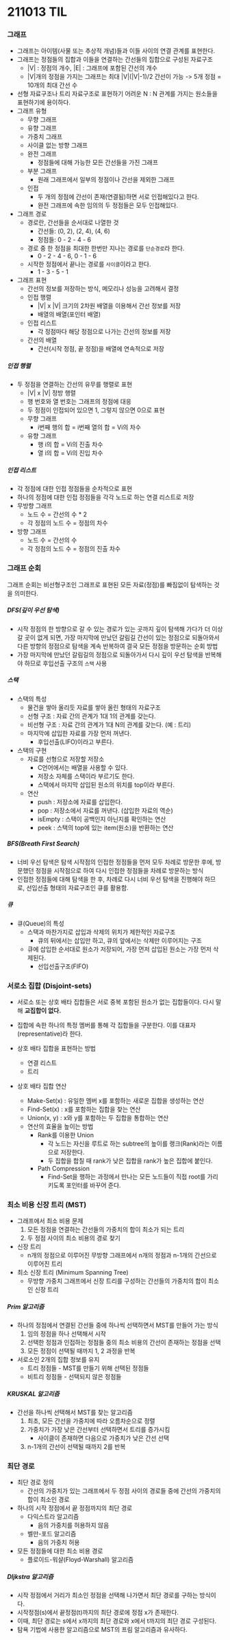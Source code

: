 # 211013 TIL



### 그래프

- 그래프는 아이템(사물 또는 추상적 개념)들과 이들 사이의 연결 관계를 표현한다.
- 그래프는 정점들의 집합과 이들을 연결하는 간선들의 집합으로 구성된 자료구조
  - |V| : 정점의 개수, |E| : 그래프에 포함된 간선의 개수
  - |V|개의 정점을 가지는 그래프는 최대 |V|(|V|-1)/2 간선이 가능 -> 5개 정점 = 10개의 최대 간선 수
- 선형 자료구조나 트리 자료구조로 표현하기 어려운 N : N 관계를 가지는 원소들을 표현하기에 용이하다.
- 그래프 유형
  - 무향 그래프
  - 유향 그래프
  - 가중치 그래프
  - 사이클 없는 방향 그래프
  - 완전 그래프
    - 정점들에 대해 가능한 모든 간선들을 가진 그래프
  - 부분 그래프
    - 원래 그래프에서 일부의 정점이나 간선을 제외한 그래프
  - 인접
    - 두 개의 정점에 간선이 존재(연결됨)하면 서로 인접해있다고 한다.
    - 완전 그래프에 속한 임의의 두 정점들은 모두 인접해있다.
- 그래프 경로
  - 경로란, 간선들을 순서대로 나열한 것
    - 간선들: (0, 2), (2, 4), (4, 6)
    - 정점들: 0 - 2 - 4 - 6
  - 경로 중 한 정점을 최대한 한번만 지나는 경로를 `단순경로`라 한다.
    - 0 - 2 - 4 - 6, 0 - 1 - 6
  - 시작한 정점에서 끝나는 경로를 `사이클`이라고 한다.
    - 1 - 3 - 5 - 1
- 그래프 표현
  - 간선의 정보를 저장하는 방식, 메모리나 성능을 고려해서 결정
  - 인접 행렬
    - |V| x |V| 크기의 2차원 배열을 이용해서 간선 정보를 저장
    - 배열의 배열(포인터 배열)
  - 인접 리스트
    - 각 정점마다 해당 정점으로 나가는 간선의 정보를 저장
  - 간선의 배열
    - 간선(시작 정점, 끝 정점)을 배열에 연속적으로 저장

##### 인접 행렬

- 두 정점을 연결하는 간선의 유무를 행렬로 표현
  - |V| x |V| 정방 행렬
  - 행 번호와 열 번호는 그래프의 정점에 대응
  - 두 정점이 인접되어 있으면 1, 그렇지 않으면 0으로 표현
  - 무향 그래프
    - i번째 행의 합 = i번째 열의 합 = Vi의 차수
  - 유향 그래프
    - 행 i의 합 = Vi의 진출 차수
    - 열 i의 합 = Vi의 진입 차수

##### 인접 리스트

- 각 정점에 대한 인접 정점들을 순차적으로 표현
- 하나의 정점에 대한 인접 정점들을 각각 노드로 하는 연결 리스트로 저장
- 무방향 그래프
  - 노드 수 = 간선의 수 * 2
  - 각 정점의 노드 수 = 정점의 차수
- 방향 그래프
  - 노드 수 = 간선의 수
  - 각 정점의 노드 수 = 정점의 진출 차수



### 그래프 순회

그래프 순회는 비선형구조인 그래프로 표현된 모든 자료(정점)를 빠짐없이 탐색하는 것을 의미한다.

##### DFS(깊이 우선 탐색)

- 시작 정점의 한 방향으로 갈 수 있는 경로가 있는 곳까지 깊이 탐색해 가다가 더 이상 갈 곳이 없게 되면, 가장 마지막에 만났던 갈림길 간선이 있는 정점으로 되돌아와서 다른 방향의 정점으로 탐색을 계속 반복하여 결국 모든 정점을 방문하는 순회 방법
- 가장 마지막에 만났던 갈림길의 정점으로 되돌아가서 다시 깊이 우선 탐색을 반복해야 하므로 후입선출 구조의 `스택` 사용

##### 스택

- 스택의 특성
  - 물건을 쌓아 올리듯 자료를 쌓아 올린 형태의 자료구조
  - 선형 구조 : 자료 간의 관계가 1대 1의 관계를 갖는다.
  - 비선형 구조 : 자료 간의 관계가 1대 N의 관계를 갖는다. (예 : 트리)
  - 마지막에 삽입한 자료를 가장 먼저 꺼낸다.
    - 후입선출(LIFO)이라고 부른다.
- 스택의 구현
  - 자료를 선형으로 저장할 저장소
    - C언어에서는 배열을 사용할 수 있다.
    - 저장소 자체를 스택이라 부르기도 한다.
    - 스택에서 마지막 삽입된 원소의 위치를 top이라 부른다.
  - 연산
    - push : 저장소에 자료를 삽입한다.
    - pop : 저장소에서 자료를 꺼낸다. (삽입한 자료의 역순)
    - isEmpty : 스택이 공백인지 아닌지를 확인하는 연산
    - peek : 스택의 top에 있는 item(원소)을 반환하는 연산

##### BFS(Breath First Search)

- 너비 우선 탐색은 탐색 시작점의 인접한 정점들을 먼저 모두 차례로 방문한 후에, 방문했던 정점을 시작점으로 하여 다시 인접한 정점들을 차례로 방문하는 방식
- 인접한 정점들에 대해 탐색을 한 후, 차례로 다시 너비 우선 탐색을 진행해야 하므로, 선입선출 형태의 자료구조인 큐를 활용함.

##### 큐

- 큐(Queue)의 특성
  - 스택과 마찬가지로 삽입과 삭제의 위치가 제한적인 자료구조
    - 큐의 뒤에서는 삽입만 하고, 큐의 앞에서는 삭제만 이루어지는 구조
  - 큐에 삽입한 순서대로 원소가 저장되어, 가장 먼저 삽입된 원소는 가장 먼저 삭제된다.
    - 선입선출구조(FIFO)



### 서로소 집합 (Disjoint-sets)

- 서로소 또는 상호 배타 집합들은 서로 중복 포함된 원소가 없는 집합들이다. 다시 말해 **교집합이 없다.**
- 집합에 속한 하나의 특정 멤버를 통해 각 집합들을 구분한다. 이를 대표자(representative)라 한다.

- 상호 배타 집합을 표현하는 방법
  - 연결 리스트
  - 트리
- 상호 배타 집합 연산
  - Make-Set(x) : 유일한 멤버 x를 포함하는 새로운 집합을 생성하는 연산
  - Find-Set(x) : x를 포함하는 집합을 찾는 연산
  - Union(x, y) : x와 y를 포함하는 두 집합을 통합하는 연산
  - 연산의 효율을 높이는 방법
    - Rank를 이용한 Union
      - 각 노드는 자신을 루트로 하는 subtree의 높이를 랭크(Rank)라는 이름으로 저장한다.
      - 두 집합을 합칠 때 rank가 낮은 집합을 rank가 높은 집합에 붙인다.
    - Path Compression
      - Find-Set을 행하는 과정에서 만나는 모든 노드들이 직접 root를 가리키도록 포인터를 바꾸어 준다.



### 최소 비용 신장 트리 (MST)

- 그래프에서 최소 비용 문제
  1. 모든 정점을 연결하는 간선들의 가중치의 합이 최소가 되는 트리
  2. 두 정점 사이의 최소 비용의 경로 찾기
- 신장 트리
  - n개의 정점으로 이루어진 무방향 그래프에서 n개의 정점과 n-1개의 간선으로 이루어진 트리
- 최소 신장 트리 (Minimum Spanning Tree)
  - 무방향 가중치 그래프에서 신장 트리를 구성하는 간선들의 가중치의 합이 최소인 신장 트리

##### Prim 알고리즘

- 하나의 정점에서 연결된 간선들 중에 하나씩 선택하면서 MST를 만들어 가는 방식
  1. 임의 정점을 하나 선택해서 시작
  2. 선택한 정점과 인접하는 정점들 중의 최소 비용의 간선이 존재하는 정점을 선택
  3. 모든 정점이 선택될 때까지 1, 2 과정을 반복
- 서로소인 2개의 집합 정보를 유지
  - 트리 정점들 - MST를 만들기 위해 선택된 정점들
  - 비트리 정점들 - 선택되지 않은 정점들

##### KRUSKAL 알고리즘

- 간선을 하나씩 선택해서 MST를 찾는 알고리즘
  1. 최초, 모든 간선을 가중치에 따라 오름차순으로 정렬
  2. 가중치가 가장 낮은 간선부터 선택하면서 트리를 증가시킴
     - 사이클이 존재하면 다음으로 가중치가 낮은 간선 선택
  3. n-1개의 간선이 선택될 때까지 2를 반복



### 최단 경로

- 최단 경로 정의
  - 간선의 가중치가 있는 그래프에서 두 정점 사이의 경로들 중에 간선의 가중치의 합이 최소인 경로
- 하나의 시작 정점에서 끝 정점까지의 최단 경로
  - 다익스트라 알고리즘
    - 음의 가중치를 허용하지 않음
  - 벨만-포드 알고리즘
    - 음의 가중치 허용
- 모든 정점들에 대한 최소 비용 경로
  - 플로이드-워샬(Floyd-Warshall) 알고리즘

##### DIjkstra 알고리즘

- 시작 정점에서 거리가 최소인 정점을 선택해 나가면서 최단 경로를 구하는 방식이다.
- 시작정점(s)에서 끝정점(t)까지의 최단 경로에 정점 x가 존재한다.
- 이때, 최단 경로는 s에서 x까지의 최단 경로와 x에서 t까지의 최단 경로 구성된다.
- 탐욕 기법에 사용한 알고리즘으로 MST의 프림 알고리즘과 유사하다.





